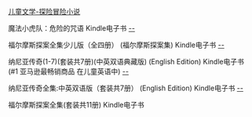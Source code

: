 
[儿童文学-探险冒险小说](https://www.amazon.cn/gp/bestsellers/books/1441340071/ref=pd_zg_hrsr_b_1_4_last)


魔法小虎队：危险的咒语 Kindle电子书 [--](https://www.amazon.cn/魔法小虎队-危险的咒语-玛丽泽-阿洛尔德/dp/B00LX27EIU/ref=sr_1_1?s=digital-text&ie=UTF8&qid=1495042294&sr=1-1&keywords=冒险小虎队)

福尔摩斯探案全集少儿版（全四册） (福尔摩斯探案集) Kindle电子书 [--](https://www.amazon.cn/gp/product/B00M2ECMVM/ref=zg_bs_1441340071_6?ie=UTF8&psc=1&refRID=3BNH9FTG79G06WPDXT37)

纳尼亚传奇(1-7)(套装共7册)(中英双语典藏版) (English Edition) Kindle电子书 (#1 亚马逊最畅销商品 在儿童英语中) [--](https://www.amazon.cn/gp/product/B00JQ5BZE0/ref=zg_bs_1441340071_13?ie=UTF8&psc=1&refRID=3BNH9FTG79G06WPDXT37)

纳尼亚传奇全集:中英双语版（套装共7册） (English Edition) Kindle电子书 [--](https://www.amazon.cn/gp/product/B00J7DZ524/ref=pd_cp_351_3?ie=UTF8&psc=1&refRID=2HWB0EPMG8ZCEJN8WPKF)

福尔摩斯探案全集(套装共11册) Kindle电子书 [](https://www.amazon.cn/gp/product/B00NORFMIG/ref=pd_cp_351_1)

